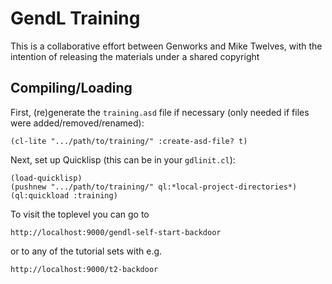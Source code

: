 
# GendL Training 

This is a collaborative effort between Genworks and Mike Twelves, with
the intention of releasing the materials under a shared copyright


## Compiling/Loading


First, (re)generate the `training.asd` file if necessary (only needed if files were added/removed/renamed):

```
(cl-lite ".../path/to/training/" :create-asd-file? t)
```

Next, set up Quicklisp (this can be in your `gdlinit.cl`):

```
(load-quicklisp)
(pushnew ".../path/to/training/" ql:*local-project-directories*)
(ql:quickload :training)

```

To visit the toplevel you can go to

  `http://localhost:9000/gendl-self-start-backdoor`

or to any of the tutorial sets with e.g.

  `http://localhost:9000/t2-backdoor`


  





